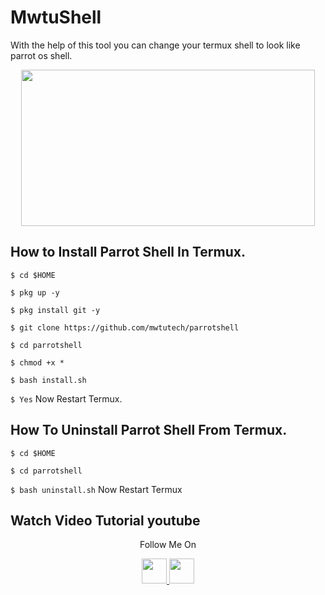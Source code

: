 # MwtuShell
With the help of this tool you can change your termux shell to look like parrot os shell.
<p align="center">
  <img src="https://1.bp.blogspot.com/-UZI_fYmufoY/X12zQE6BYtI/AAAAAAAAARM/KDh2LTTZyvQ9Q0Xgy3w39Wc1faqjL71OACLcBGAsYHQ/s1052/Screenshot_20200913_111943.jpg" width="470" height="250">
</p>

## How to Install Parrot Shell In Termux.

`$ cd $HOME`

`$ pkg up -y`

`$ pkg install git -y`

`$ git clone https://github.com/mwtutech/parrotshell`

`$ cd parrotshell`

`$ chmod +x *`

`$ bash install.sh`

`$ Yes`
Now Restart Termux.

## How To Uninstall Parrot Shell From Termux.

`$ cd $HOME`

`$ cd parrotshell`

`$ bash uninstall.sh`
Now Restart Termux

## Watch Video Tutorial youtube

<p align="center">
  Follow Me On
</p>
<p align="center">
  <a href="https://www.youtube.com/c/mwtuofficial">
    <img src="https://github.com/th3unkn0n/extra/blob/master/.img/yt.png" width="40" height="40">
  </a>
  <a href="https://www.instagram.com/mwtuofficial/">
    <img src="https://github.com/th3unkn0n/extra/blob/master/.img/ig.png" width="40" height="40">
</p>
